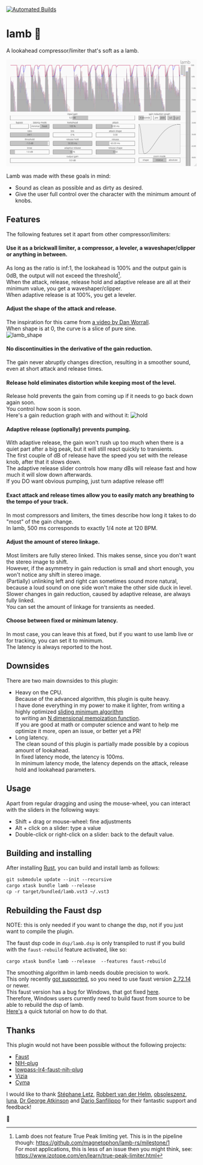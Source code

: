[![Automated Builds](https://github.com/magnetophon/lamb-rs/actions/workflows/build.yml/badge.svg)](https://github.com/magnetophon/lamb-rs/actions/workflows/build.yml)

# lamb 🐑

A lookahead compressor/limiter that's soft as a lamb. 

<p align=”center”>
    <img src="images/lamb.png" alt="screenshot">
</p>

Lamb was made with these goals in mind:

- Sound as clean as possible and as dirty as desired.
- Give the user full control over the character with the minimum amount of knobs.

## Features

The following features set it apart from other compressor/limiters:
#### Use it as a brickwall limiter, a compressor, a leveler, a waveshaper/clipper or anything in between.  
  As long as the ratio is inf:1, the lookahead is 100% and the output gain is 0dB, the output will not exceed the threshold[^1].  
  When the attack, release, release hold and adaptive release are all at their minimum value, you get a waveshaper/clipper.  
  When adaptive release is at 100%, you get a leveler.
#### Adjust the shape of the attack and release.  
  The inspiration for this came from [a video by Dan Worrall](https://youtu.be/7Yit769SN64?t=1115).  
  When shape is at 0, the curve is a slice of pure sine.  
  ![lamb_shape](https://github.com/magnetophon/lamb-rs/assets/7645711/bfb42317-0dfb-451e-84f0-a6af50eed433)
#### No discontinuities in the derivative of the gain reduction.  
  The gain never abruptly changes direction, resulting in a smoother sound, even at short attack and release times.
#### Release hold eliminates distortion while keeping most of the level.  
  Release hold prevents the gain from coming up if it needs to go back down again soon.  
  You control how soon is soon.  
  Here's a gain reduction graph with and without it:
  ![hold](https://github.com/magnetophon/lamb-rs/assets/7645711/6b11f866-2684-41a4-beb7-f83ea2964246)
#### Adaptive release (optionally) prevents pumping.  
  With adaptive release, the gain won't rush up too much when there is a quiet part after a big peak, but it will still react quickly to transients.  
  The first couple of dB of release have the speed you set with the release knob, after that it slows down.  
  The adaptive release slider controls how many dBs will release fast and how much it will slow down afterwards.  
  If you DO want obvious pumping, just turn adaptive release off!
#### Exact attack and release times allow you to easily match any breathing to the tempo of your track.   
  In most compressors and limiters, the times describe how long it takes to do "most" of the gain change.  
  In lamb, 500 ms corresponds to exactly 1/4 note at 120 BPM.
#### Adjust the amount of stereo linkage.  
  Most limiters are fully stereo linked.
  This makes sense, since you don't want the stereo image to shift.  
  However, if the asymmetry in gain reduction is small and short enough, you won't notice any shift in stereo image.  
  (Partially) unlinking left and right can sometimes sound more natural, because a loud sound on one side won't make the other side duck in level.  
  Slower changes in gain reduction, caused by  adaptive release, are always fully linked.  
  You can set the amount of linkage for transients as needed.
#### Choose between fixed or minimum latency.  
  In most case, you can leave this at fixed, but if you want to use lamb live or for tracking, you can set it to minimum.  
  The latency is always reported to the host.
  
## Downsides
There are two main downsides to this plugin:
- Heavy on the CPU.  
  Because of the advanced algorithm, this plugin is quite heavy.  
  I have done everything in my power to make it lighter, from writing a highly optimized [sliding minimum algorithm](https://github.com/grame-cncm/faustlibraries/blob/d28c51f6c667e00f521a8cb2232786795c558aa4/basics.lib#L2258-L2618)  
  to writing an [N dimensional memoization function](https://github.com/grame-cncm/faustlibraries/blob/d28c51f6c667e00f521a8cb2232786795c558aa4/basics.lib#L956-L1495).  
  If you are good at math or computer science and want to help me optimize it more, open an issue, or better yet a PR!
- Long latency.  
  The clean sound of this plugin is partially made possible by a copious amount of lookahead.  
  In fixed latency mode, the latency is 100ms.  
  In minimum latency mode, the latency depends on the attack, release hold and lookahead parameters.
  

## Usage

Apart from regular dragging and using the mouse-wheel, you can interact with the sliders in the following ways:
- Shift + drag or mouse-wheel: fine adjustments
- Alt + click on a slider: type a value
- Double-click or right-click on a slider: back to the default value.


## Building and installing

After installing [Rust](https://rustup.rs/), you can build and install lamb as follows:

```shell
git submodule update --init --recursive
cargo xtask bundle lamb --release
cp -r target/bundled/lamb.vst3 ~/.vst3
```

## Rebuilding the Faust dsp

NOTE:  this is only needed if you want to change the dsp, not if you just want to compile the plugin.

The faust dsp code in ``dsp/lamb.dsp`` is only transpiled to rust if you build with the ``faust-rebuild`` feature activated, like so: 

``` shell
cargo xtask bundle lamb --release  --features faust-rebuild
```

The smoothing algorithm in lamb needs double precision to work.  
This only recently [got supported](https://github.com/grame-cncm/faust/commit/9f2eb5766605f9f8235a45965c69ff33b4274685), so you need to use faust version [2.72.14](https://github.com/grame-cncm/faust/releases/tag/2.72.14) or newer.  
This faust version has a bug for Windows, that got fixed [here](https://github.com/grame-cncm/faust/commit/bde0c9e3168a6da9e953367856099100e9537490).  
Therefore, Windows users currently need to build faust from source to be able to rebuild the dsp of lamb.  
[Here's](https://github.com/grame-cncm/faust/wiki/BuildingSimple) a quick tutorial on how to do that.


## Thanks

This plugin would not have been possible without the following projects:
- [Faust](http://faust.grame.fr)
- [NIH-plug](https://github.com/robbert-vdh/nih-plug)
- [lowpass-lr4-faust-nih-plug](https://codeberg.org/obsoleszenz/lowpass-lr4-faust-nih-plug)
- [Vizia](https://github.com/vizia/vizia)
- [Cyma](https://github.com/223230/cyma)

I would like to thank [Stéphane Letz](https://github.com/sletz), [Robbert van der Helm](https://github.com/robbert-vdh), [obsoleszenz](https://github.com/obsoleszenz), [luna](https://github.com/223230), [Dr George Atkinson](https://github.com/geom3trik) and [Dario Sanfilippo](https://github.com/dariosanfilippo) for their fantastic support and feedback!   

🐑  

[^1]: Lamb does not feature True Peak limiting yet.
This is in the pipeline though: https://github.com/magnetophon/lamb-rs/milestone/1  
For most applications, this is less of an issue then you might think, see: https://www.izotope.com/en/learn/true-peak-limiter.html
